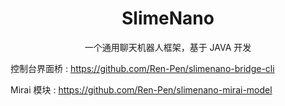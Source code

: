 <h1 align="center">SlimeNano</h1>

<p align="center">一个通用聊天机器人框架，基于 JAVA 开发</p>

控制台界面桥 : https://github.com/Ren-Pen/slimenano-bridge-cli

Mirai 模块 : https://github.com/Ren-Pen/slimenano-mirai-model




